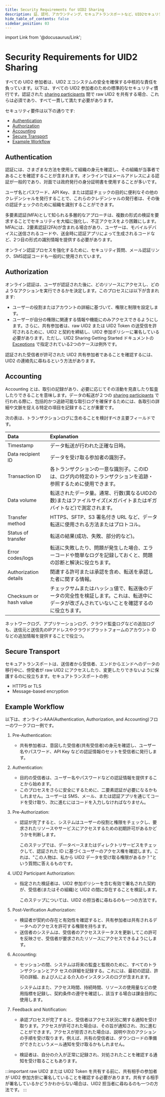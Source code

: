 ```yaml
---
title: Security Requirements for UID2 Sharing
description: 証、認可、アカウンティング、セキュアトランスポートなど、UID2セキュリティに関する情報。
hide_table_of_contents: false
sidebar_position: 03
---
```


import Link from '@docusaurus/Link';

# Security Requirements for UID2 Sharing

すべての UID2 参加者は、UID2 エコシステムの安全を確保する中核的な責任を負っています。以下は、すべての UID2 参加者のための標準的なセキュリティ慣行です。認証された [sharing participants](../ref-info/glossary-uid.md#gl-sharing-participant) 間で raw UID2 を共有する場合、これらは必須であり、すべて一貫して満たす必要があります。

セキュリティ要件は以下の通りです:

- [Authentication](#authentication)
- [Authorization](#authorization)
- [Accounting](#accounting)
- [Secure Transport](#secure-transport)
- [Example Workflow](#example-workflow)

## Authentication

認証には、さまざまな方法を使用して組織の身元を確認し、その組織が当事者であることを確認することが含まれます。オンラインではメールアドレスによる認証が一般的であり、対面では政府発行の身分証明書を使用することが多いです。

ユーザ名とパスワード、API Key、または認証チェックの目的に便利なその他のクレデンシャルを発行することで、これらのクレデンシャルの発行者は、その後の認証チェックのために組織を識別することができます。

多要素認証(MFA)として知られる多層的なアプローチは、複数の形式の検証を要求することでセキュリティを大幅に強化し、不正アクセスをより困難にします。MFAには、2要素認証(2FA)が含まれる場合があり、ユーザーは、モバイルデバイスに送信されるコードや、送金時に認証アプリによって生成されるコードなど、2つ目の形式の識別情報を提供する必要があります。

オンライン認証プロセスを強化するために、セキュリティ質問、メール認証リンク、SMS認証コードも一般的に使用されています。

## Authorization

オンライン認証は、ユーザが認証された後に、どのリソースにアクセスし、どのようなアクションを実行できるかを決定します。このプロセスには以下が含まれます:

- ユーザーの役割またはアカウントの詳細に基づいて、権限と制限を設定します。
- ユーザーが自分の権限に関連する情報や機能にのみアクセスできるようにします。さらに、共有参加者は、raw UID2 または UID2 Token の送受信を許可されるために、UID2 と契約を締結し、UID2 参加ポリシーに署名している必要があります。ただし、UID2 Sharing Getting Started ドキュメントの [Exceptions](../getting-started/gs-sharing.md#exceptions) で指定されている2つのケースは例外です。

認証された受信者が許可された UID2 共有参加者であることを確認するには、UID2 の連絡先に尋ねるという方法があります。

## Accounting

Accounting とは、取引の記録があり、必要に応じてその活動を見直したり監査したりできることを意味します。データの転送が２つの [sharing participants](ref-info/glossary-uid.md#gl-sharing-participant) で行われる際に、包括的かつ追跡可能な取引ログを確保するためには、各取引の詳細や文脈を捉える特定の項目を記録することが重要です。

次の表は、トランザクションログに含めることを検討すべき主要フィールドです。

| Data | Explanation |
| :--- | :--- |
| Timestamp | データ転送が行われた正確な日時。 |
| Data recipient ID | データを受け取る参加者の識別子。 |
| Transaction ID | 各トランザクションの一意な識別子。このIDは、ログ内の特定のトランザクションを追跡・参照するために使用できます。 |
| Data volume | 転送されたデータ量。通常、行数(異なるUID2の数)またはファイルサイズ(メガバイトまたはギガバイトなど)で測定されます。 |
| Transfer method | HTTPS、SFTP、S3 署名付き URL など、データ転送に使用される方法またはプロトコル。 |
| Status of transfer | 転送の結果(成功、失敗、部分的など)。 |
| Error codes/logs | 転送に失敗したり、問題が発生した場合、エラーコードや簡単なログを記録しておくと、問題の診断と解決に役立ちます。 |
| Authorization details | 関連する許可または承認を含め、転送を承認した者に関する情報。 |
| Checksum or hash value | チェックサムまたはハッシュ値で、転送後のデータの完全性を検証します。これは、転送中にデータが改ざんされていないことを確認するのに役立ちます。 |

ネットワークログ、アプリケーションログ、クラウド監査ログなどの追加ログも、送信元と送信先のIPアドレスやクラウドプラットフォームのアカウント ID などの追加情報を提供することで役立つ。

## Secure Transport

セキュアトランスポートは、送信者から受信者、エンドからエンドへのデータの移行中に、傍受者が raw UID2 にアクセスしたり、変更したりできないように保護するのに役立ちます。セキュアトランスポートの例:

- HTTPS or TLS
- Message-based encryption

## Example Workflow
以下は、オンラインAAA(Authentication, Authorization, and Accounting)フローのワークフロー例です。

1. Pre-Authentication:
   - 共有参加者は、意図した受信者(共有受信者)の身元を確認し、ユーザー名やパスワード、API Key などの認証情報のセットを受信者に発行します。

2. Authentication:
   - 目的の受信者は、ユーザー名やパスワードなどの認証情報を提供することから始めます。
   - このプロセスをさらに安全にするために、二要素認証が必要になるかもしれません。ユーザーは SMS、メール、または認証アプリを通じてコードを受け取り、次に進むにはコードを入力しなければなりません。

3. Pre-Authorization:
   - 認証が完了すると、システムはユーザーの役割と権限をチェックし、要求されたリソースやサービスにアクセスするための初期許可があるかどうかを判断します。
   
     このステップでは、データベースまたはディレクトリサービスをチェックして、認証された ID に基づくユーザーのアクセス権を確認します。これは、"この人物は、私から UID2 データを受け取る権限があるか？"という質問に答えるものです。

4. UID2 Participant Authorization:
   - 指定された検証者は、UID2 参加ポリシーを含む有効で署名された契約が、受信者(またはその組織)と UID2 の間に存在することを検証します。
   
     このステップについては、UID2 の担当者に尋ねるのも一つの方法です。

5. Post-Verification Authorization:
   - 検証者が契約の存在と有効性を確認すると、共有参加者は共有されるデータへのアクセスを許可する権限を持ちます。
   - 送信者のシステムは、受信者のアクセスステータスを更新してこの許可を反映させ、受信者が要求されたリソースにアクセスできるようにします。

6. Accounting:
   - セッションの間、システムは将来の監査と監視のために、すべてのトランザクションとアク セスの詳細を記録する。これには、最初の認証、許可の詳細、および人による介入のインスタンスのログが含まれます。

     システムはまた、アクセス時間、持続時間、リソースの使用量などの使用指標を記録し、契約条件の遵守を確認し、該当する場合は課金目的に使用します。

7. Feedback and Notification:
   - 承認プロセスが完了すると、受信者はアクセス状況に関する通知を受け取ります。アクセスが許可された場合は、その旨が通知され、次に進むことができます。アクセスが拒否された場合は、説明や次のアクションの手順を受け取ります。例えば、共有の受信者は、ダウンロードの準備ができたというメール通知を受け取るかもしれません。

   - 検証者は、自分の介入が正常に記録され、対処されたことを確認する通知を受け取ることもあります。

:::important
raw UID2 または UID2 Token を共有する前に、共有相手の参加者が UID2 参加方針に署名していることを確認する必要があります。共有する相手が署名しているかどうかわからない場合は、UID2 担当者に尋ねるのも一つの方法です。
:::